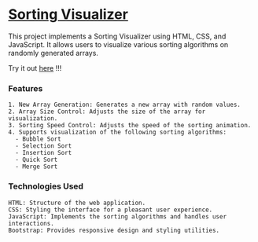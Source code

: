 # [Sorting Visualizer](https://portfolio-sid.github.io/sorting-visualizer/)

This project implements a Sorting Visualizer using HTML, CSS, and JavaScript. It allows users to visualize various sorting algorithms on randomly generated arrays.

Try it out [here](https://portfolio-sid.github.io/sorting-visualizer/) !!!

### Features

    1. New Array Generation: Generates a new array with random values.
    2. Array Size Control: Adjusts the size of the array for visualization.
    3. Sorting Speed Control: Adjusts the speed of the sorting animation.
    4. Supports visualization of the following sorting algorithms:
      - Bubble Sort
      - Selection Sort
      - Insertion Sort
      - Quick Sort
      - Merge Sort

### Technologies Used

    HTML: Structure of the web application.
    CSS: Styling the interface for a pleasant user experience.
    JavaScript: Implements the sorting algorithms and handles user interactions.
    Bootstrap: Provides responsive design and styling utilities.
